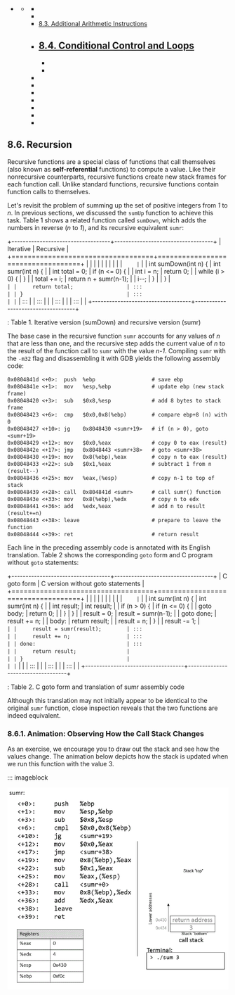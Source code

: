 

 







-   -  
        -  
        -  
        -   [8.3. Additional Arithmetic
            Instructions]()
        -   [8.4. Conditional Control and
            Loops]()
            -  
            -  
            -  
        -  
        -  
        -  
        -  
        -  
        -  
        -  





















## 8.6. Recursion 

Recursive functions are a special class of functions that call
themselves (also known as **self-referential** functions) to compute a
value. Like their nonrecursive counterparts, recursive functions create
new stack frames for each function call. Unlike standard functions,
recursive functions contain function calls to themselves.


Let's revisit the problem of summing up the set of positive integers
from *1* to *n*. In previous sections, we discussed the `sumUp` function
to achieve this task. Table 1 shows a related
function called `sumDown`, which adds the numbers in reverse (*n* to
*1*), and its recursive equivalent `sumr`:


+-----------------------------------+-----------------------------------+
| Iterative                         | Recursive                         |
+===================================+===================================+
|                        |                        |
|                   |                   |
|                        |                        |
| ```     | ```     |
| int sumDown(int n) {              | int sumr(int n) {                 |
|     int total = 0;                |     if (n <= 0) {                 |
|     int i = n;                    |         return 0;                 |
|     while (i > 0) {               |     }                             |
|         total += i;               |     return n + sumr(n-1);         |
|         i--;                      | }                                 |
|     }                             | ```                               |
|     return total;                 | :::                               |
| }                                 | :::                               |
| ```                               | :::                               |
| :::                               |                                   |
| :::                               |                                   |
| :::                               |                                   |
+-----------------------------------+-----------------------------------+

: Table 1. Iterative version (sumDown) and recursive version (sumr)

The base case in the recursive function `sumr` accounts for any values
of *n* that are less than one, and the recursive step adds the current
value of *n* to the result of the function call to `sumr` with the value
*n-1*. Compiling `sumr` with the `-m32` flag and disassembling it with
GDB yields the following assembly code:




    0x0804841d <+0>:  push  %ebp                  # save ebp
    0x0804841e <+1>:  mov   %esp,%ebp             # update ebp (new stack frame)
    0x08048420 <+3>:  sub   $0x8,%esp             # add 8 bytes to stack frame
    0x08048423 <+6>:  cmp   $0x0,0x8(%ebp)        # compare ebp+8 (n) with 0
    0x08048427 <+10>: jg    0x8048430 <sumr+19>   # if (n > 0), goto <sumr+19>
    0x08048429 <+12>: mov   $0x0,%eax             # copy 0 to eax (result)
    0x0804842e <+17>: jmp   0x8048443 <sumr+38>   # goto <sumr+38>
    0x08048430 <+19>: mov   0x8(%ebp),%eax        # copy n to eax (result)
    0x08048433 <+22>: sub   $0x1,%eax             # subtract 1 from n (result--)
    0x08048436 <+25>: mov   %eax,(%esp)           # copy n-1 to top of stack
    0x08048439 <+28>: call  0x804841d <sumr>      # call sumr() function
    0x0804843e <+33>: mov   0x8(%ebp),%edx        # copy n to edx
    0x08048441 <+36>: add   %edx,%eax             # add n to result (result+=n)
    0x08048443 <+38>: leave                       # prepare to leave the function
    0x08048444 <+39>: ret                         # return result


Each line in the preceding assembly code is annotated with its English
translation. Table 2 shows the corresponding
`goto` form and C program without `goto` statements:


+-----------------------------------+-----------------------------------+
| C goto form                       | C version without goto statements |
+===================================+===================================+
|                        |                        |
|                   |                   |
|                        |                        |
| ```     | ```     |
| int sumr(int n) {                 | int sumr(int n) {                 |
|     int result;                   |     int result;                   |
|     if (n > 0) {                  |     if (n <= 0) {                 |
|         goto body;                |         return 0;                 |
|     }                             |     }                             |
|     result = 0;                   |     result = sumr(n-1);           |
|     goto done;                    |     result += n;                  |
| body:                             |     return result;                |
|     result = n;                   | }                                 |
|     result -= 1;                  | ```                               |
|     result = sumr(result);        | :::                               |
|     result += n;                  | :::                               |
| done:                             | :::                               |
|     return result;                |                                   |
| }                                 |                                   |
| ```                               |                                   |
| :::                               |                                   |
| :::                               |                                   |
| :::                               |                                   |
+-----------------------------------+-----------------------------------+

: Table 2. C goto form and translation of sumr assembly code

Although this translation may not initially appear to be identical to
the original `sumr` function, close inspection reveals that the two
functions are indeed equivalent.



### 8.6.1. Animation: Observing How the Call Stack Changes 

As an exercise, we encourage you to draw out the stack and see how the
values change. The animation below depicts how the stack is updated when
we run this function with the value 3.


::: imageblock

![recursion](_images/recursion.gif)






